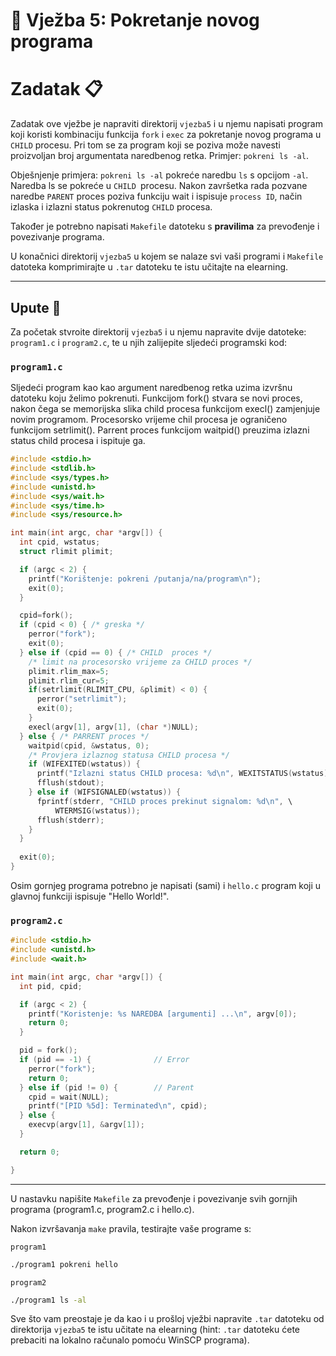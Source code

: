 # 🚀 Vježba 5: Pokretanje novog programa

# Zadatak 📋

Zadatak ove vježbe je napraviti direktorij `vjezba5` i u njemu napisati program koji koristi kombinaciju funkcija `fork` i `exec` za pokretanje novog programa u `CHILD` procesu. Pri tom se za program koji se poziva može navesti proizvoljan broj argumentata naredbenog retka. Primjer: `pokreni ls -al`.

Obješnjenje primjera:
`pokreni ls -al` pokreće naredbu `ls` s opcijom `-al`. Naredba ls se pokreće u `CHILD `procesu. Nakon završetka rada pozvane naredbe `PARENT` proces poziva funkciju wait i ispisuje `process ID`, način izlaska i izlazni status pokrenutog `CHILD` procesa.

Također je potrebno napisati `Makefile` datoteku s <b>pravilima</b> za prevođenje i povezivanje programa.

U konačnici direktorij `vjezba5` u kojem se nalaze svi vaši programi i `Makefile` datoteka komprimirajte u `.tar` datoteku te istu učitajte na elearning.

___

## Upute 🧭

Za početak stvroite direktorij `vjezba5` i u njemu napravite dvije datoteke: `program1.c` i `program2.c`, te u njih zalijepite sljedeći programski kod:

### `program1.c`
Sljedeći program kao kao argument naredbenog retka uzima izvršnu datoteku koju želimo pokrenuti. Funkcijom fork() stvara se novi proces, nakon čega se memorijska slika child procesa funkcijom execl() zamjenjuje novim programom. Procesorsko vrijeme chil procesa je ograničeno funkcijom setrlimit(). Parrent proces funkcijom waitpid() preuzima izlazni status child procesa i ispituje ga.

``` c
#include <stdio.h>
#include <stdlib.h>
#include <sys/types.h>
#include <unistd.h>
#include <sys/wait.h>
#include <sys/time.h>
#include <sys/resource.h>

int main(int argc, char *argv[]) {
  int cpid, wstatus;
  struct rlimit plimit;

  if (argc < 2) {
    printf("Korištenje: pokreni /putanja/na/program\n");
    exit(0);
  }

  cpid=fork();
  if (cpid < 0) { /* greska */
    perror("fork");
    exit(0);
  } else if (cpid == 0) { /* CHILD  proces */
    /* limit na procesorsko vrijeme za CHILD proces */
    plimit.rlim_max=5;
    plimit.rlim_cur=5;
    if(setrlimit(RLIMIT_CPU, &plimit) < 0) {
      perror("setrlimit");
      exit(0);
    }
    execl(argv[1], argv[1], (char *)NULL);
  } else { /* PARRENT proces */
    waitpid(cpid, &wstatus, 0);
    /* Provjera izlaznog statusa CHILD procesa */
    if (WIFEXITED(wstatus)) {
      printf("Izlazni status CHILD procesa: %d\n", WEXITSTATUS(wstatus));
      fflush(stdout);
    } else if (WIFSIGNALED(wstatus)) {
      fprintf(stderr, "CHILD proces prekinut signalom: %d\n", \
	      WTERMSIG(wstatus));
      fflush(stderr);
    }
  }
  
  exit(0);
}
```
Osim gornjeg programa potrebno je napisati (sami) i `hello.c` program koji u glavnoj funkciji ispisuje "Hello World!".

### `program2.c`

``` c
#include <stdio.h>
#include <unistd.h>
#include <wait.h>

int main(int argc, char *argv[]) {
  int pid, cpid;

  if (argc < 2) {
    printf("Koristenje: %s NAREDBA [argumenti] ...\n", argv[0]);
    return 0;
  }

  pid = fork();
  if (pid == -1) {              // Error
    perror("fork");
    return 0;
  } else if (pid != 0) {        // Parent
    cpid = wait(NULL);
    printf("[PID %5d]: Terminated\n", cpid);
  } else {
    execvp(argv[1], &argv[1]);
  }

  return 0;

}
```
___

U nastavku napišite `Makefile` za prevođenje i povezivanje svih gornjih programa (program1.c, program2.c i hello.c).

Nakon izvršavanja `make` pravila, testirajte vaše programe s:

`program1`
``` bash
./program1 pokreni hello
```

`program2`
``` bash
./program1 ls -al
```


Sve što vam preostaje je da kao i u prošloj vježbi napravite `.tar` datoteku od direktorija `vjezba5` te istu učitate na elearning (hint: `.tar` datoteku ćete prebaciti na lokalno računalo pomoću WinSCP programa). 
